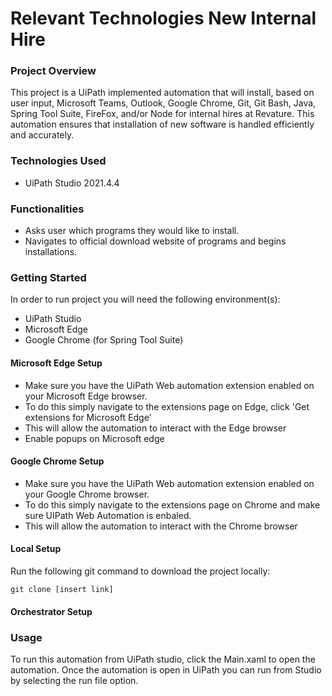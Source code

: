 # Relevant Technologies New Internal Hire

### Project Overview

This project is a UiPath implemented automation that will install, based on user input, Microsoft Teams, Outlook, Google Chrome, Git, Git Bash, Java, Spring Tool Suite, FireFox, and/or Node for internal hires at Revature. This automation ensures that installation of new software is handled efficiently and accurately.



### Technologies Used

- UiPath Studio 2021.4.4

### Functionalities

- Asks user which programs they would like to install.
- Navigates to official download website of programs and begins installations.

### Getting Started

In order to run project you will need the following environment(s):

- UiPath Studio
- Microsoft Edge
- Google Chrome (for Spring Tool Suite)

#### Microsoft Edge Setup

- Make sure you have the UiPath Web automation extension enabled on your Microsoft Edge browser.
- To do this simply navigate to the extensions page on Edge, click 'Get extensions for Microsoft Edge'
- This will allow the automation to interact with the Edge browser
- Enable popups on Microsoft edge

#### Google Chrome Setup

- Make sure you have the UiPath Web automation extension enabled on your Google Chrome browser.
- To do this simply navigate to the extensions page on Chrome and make sure UIPath Web Automation is enbaled.
- This will allow the automation to interact with the Chrome browser


#### Local Setup

Run the following git command to download the project locally:

```
git clone [insert link]
```



#### Orchestrator Setup



### Usage

To run this automation from UiPath studio, click the Main.xaml to open the automation. Once the automation is open in UiPath you can run from Studio by selecting the run file option. 


